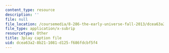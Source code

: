 ```yaml
---
content_type: resource
description: ''
file: null
file_location: /coursemedia/8-286-the-early-universe-fall-2013/dcea63a28b211081d125f686fdcbf5f4_eUYIcR1VGns.srt
file_type: application/x-subrip
resourcetype: Other
title: 3play caption file
uid: dcea63a2-8b21-1081-d125-f686fdcbf5f4
---
```

